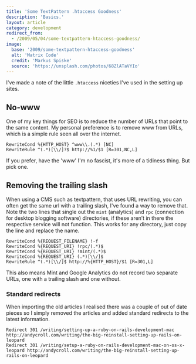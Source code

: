 ```yaml
---
title: 'Some TextPattern .htaccess Goodness'
description: 'Basics.'
layout: article
category: development
redirect_from:
  - /2009/05/04/some-textpattern-htaccess-goodness/
image:
  base: '2009/some-textpattern-htaccess-goodness'
  alt: 'Matrix Code'
  credit: 'Markus Spiske'
  source: 'https://unsplash.com/photos/68ZlATaVYIo'
---
```


I've made a note of the little `.htaccess` niceties I've used in the setting up sites.

## No-www

One of my key things for SEO is to reduce the number of URLs that point to the same content. My personal preference is to remove www from URLs, which is a simple rule seen all over the internet.

```
RewriteCond %{HTTP_HOST} ^www\\.(.*) [NC]
RewriteRule ^(.*)[\\/]?$ http://%1/$1 [R=301,NC,L]
```

If you prefer, have the 'www' I'm no fascist, it's more of a tidiness thing. But pick one.

## Removing the trailing slash

When using a CMS such as textpattern, that uses URL rewriting, you can often get the same url with a trailing slash, I've found a way to remove that. Note the two lines that single out the `mint` (analytics) and `rpc` (connection for desktop blogging software) directories, if these aren’t in there the respective service will not function. This works for any directory, just copy the line and replace the name.

```
RewriteCond %{REQUEST_FILENAME} !-f
RewriteCond %{REQUEST_URI} !rpc/(.*)$
RewriteCond %{REQUEST_URI} !mint/(.*)$
RewriteCond %{REQUEST_URI} (.*)[\\/]$
RewriteRule ^(.*)[\\/]$ http://%{HTTP_HOST}/$1 [R=301,L]
```

This also means Mint and Google Analytics do not record two separate URLs, one with a trailing slash and one without.

### Standard redirects

When importing the old articles I realised there was a couple of out of date pieces so I simply removed the articles and added standard redirects to the latest information.

```
Redirect 301 /writing/setting-up-a-ruby-on-rails-development-mac http://andycroll.com/writing/the-big-reinstall-setting-up-rails-on-leopard
Redirect 301 /writing/setup-a-ruby-on-rails-development-mac-on-os-x-leopard http://andycroll.com/writing/the-big-reinstall-setting-up-rails-on-leopard
```

